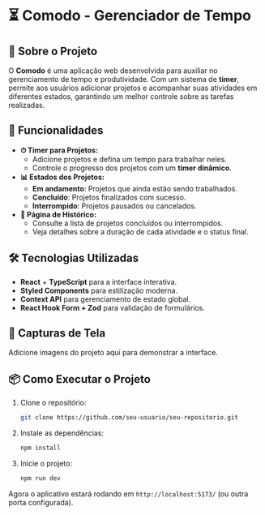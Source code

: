 # ⏳ Comodo - Gerenciador de Tempo

## 📝 Sobre o Projeto

O **Comodo** é uma aplicação web desenvolvida para auxiliar no gerenciamento de tempo e produtividade. Com um sistema de **timer**, permite aos usuários adicionar projetos e acompanhar suas atividades em diferentes estados, garantindo um melhor controle sobre as tarefas realizadas.

## 🚀 Funcionalidades

- **⏱ Timer para Projetos:**
  - Adicione projetos e defina um tempo para trabalhar neles.
  - Controle o progresso dos projetos com um **timer dinâmico**.
- **📊 Estados dos Projetos:**
  - **Em andamento**: Projetos que ainda estão sendo trabalhados.
  - **Concluído**: Projetos finalizados com sucesso.
  - **Interrompido**: Projetos pausados ou cancelados.
- **📜 Página de Histórico:**
  - Consulte a lista de projetos concluídos ou interrompidos.
  - Veja detalhes sobre a duração de cada atividade e o status final.

## 🛠️ Tecnologias Utilizadas

- **React** + **TypeScript** para a interface interativa.
- **Styled Components** para estilização moderna.
- **Context API** para gerenciamento de estado global.
- **React Hook Form + Zod** para validação de formulários.

## 📸 Capturas de Tela

Adicione imagens do projeto aqui para demonstrar a interface.

## 📦 Como Executar o Projeto

1. Clone o repositório:
   ```bash
   git clone https://github.com/seu-usuario/seu-repositorio.git
   ```
2. Instale as dependências:
   ```bash
   npm install
   ```
3. Inicie o projeto:
   ```bash
   npm run dev
   ```

Agora o aplicativo estará rodando em `http://localhost:5173/` (ou outra porta configurada).
